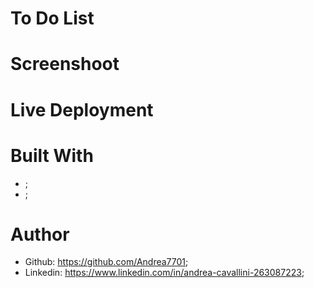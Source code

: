 # To Do List


# Screenshoot


# Live Deployment



# Built With 
 - ;
 - ;

# Author
 - Github: https://github.com/Andrea7701;
 - Linkedin: https://www.linkedin.com/in/andrea-cavallini-263087223;
